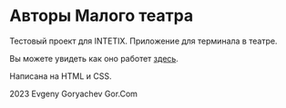 # Авторы Малого театра

Тестовый проект для INTETIX. Приложение для терминала в театре. 

Вы можете увидеть как оно работет [здесь](https://gorcomcomputing.github.io/Theater/). 

Написана на HTML и CSS.


2023 Evgeny Goryachev
Gor.Com 
